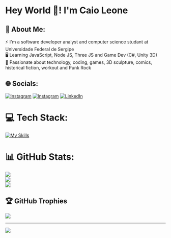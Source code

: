 # Hey World 💪! I'm Caio Leone
## 💫 About Me:
⚡ I'm a software developer analyst and computer science studant at Universidade Federal de Sergipe<br>
🖥️ Learning JavaScript, Node JS, Three JS and Game Dev (C#, Unity 3D)<br>
💚 Passionate about technology, coding, games, 3D sculpture, comics, historical fiction, workout and Punk Rock


## 🌐 Socials:
[![Instagram](https://img.shields.io/badge/Instagram-%23E4405F.svg?logo=Instagram&logoColor=white)](https://instagram.com/https://www.instagram.com/caioleone.forja/)
[![Instagram](https://img.shields.io/badge/Instagram-%23E4405F.svg?logo=Instagram&logoColor=white)](https://instagram.com/https://www.instagram.com/forja.cibernetica/)
[![LinkedIn](https://img.shields.io/badge/LinkedIn-%230077B5.svg?logo=linkedin&logoColor=white)](https://linkedin.com/in/https://www.linkedin.com/in/caioleone/) 

# 💻 Tech Stack:

[![My Skills](https://skillicons.dev/icons?i=aws,git,github,md,c,cs,dotnet,js,nodejs,threejs,sequelize,mysql,postgres,unity,blender,visualstudio,vscode)](https://skillicons.dev)

# 📊 GitHub Stats:
![](https://github-readme-stats.vercel.app/api?username=CaioLeone&theme=gotham&hide_border=true&include_all_commits=true&count_private=true)<br/>
![](https://github-readme-streak-stats.herokuapp.com/?user=CaioLeone&theme=gotham&hide_border=true)<br/>
![](https://github-readme-stats.vercel.app/api/top-langs/?username=CaioLeone&theme=gotham&hide_border=true&include_all_commits=true&count_private=true&layout=compact)

## 🏆 GitHub Trophies
![](https://github-profile-trophy.vercel.app/?username=CaioLeone&theme=chalk&no-frame=true&no-bg=false&margin-w=4)

---
[![](https://visitcount.itsvg.in/api?id=CaioLeone&icon=6&color=12)](https://visitcount.itsvg.in)

<!-- Proudly created with GPRM ( https://gprm.itsvg.in ) -->
